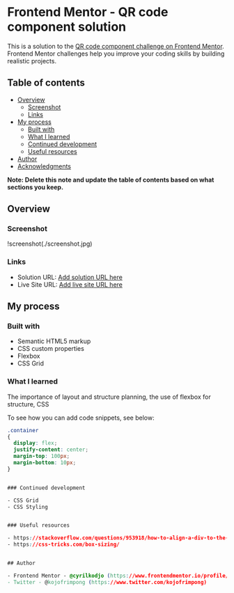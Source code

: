 # Frontend Mentor - QR code component solution

This is a solution to the [QR code component challenge on Frontend Mentor](https://www.frontendmentor.io/challenges/qr-code-component-iux_sIO_H). Frontend Mentor challenges help you improve your coding skills by building realistic projects. 

## Table of contents

- [Overview](#overview)
  - [Screenshot](#screenshot)
  - [Links](#links)
- [My process](#my-process)
  - [Built with](#built-with)
  - [What I learned](#what-i-learned)
  - [Continued development](#continued-development)
  - [Useful resources](#useful-resources)
- [Author](#author)
- [Acknowledgments](#acknowledgments)

**Note: Delete this note and update the table of contents based on what sections you keep.**

## Overview

### Screenshot

!screenshot(./screenshot.jpg)


### Links

- Solution URL: [Add solution URL here](https://your-solution-url.com)
- Live Site URL: [Add live site URL here](https://your-live-site-url.com)

## My process

### Built with

- Semantic HTML5 markup
- CSS custom properties
- Flexbox
- CSS Grid


### What I learned

The importance of layout and structure planning, the use of flexbox for structure, CSS

To see how you can add code snippets, see below:


```css - this snippet was the game changer!
.container
{
  display: flex;
  justify-content: center;
  margin-top: 100px;
  margin-bottom: 10px;
}


### Continued development

- CSS Grid
- CSS Styling 


### Useful resources

- https://stackoverflow.com/questions/953918/how-to-align-a-div-to-the-middle-horizontally-width-of-the-page 
- https://css-tricks.com/box-sizing/


## Author

- Frontend Mentor - @cyrilkodjo (https://www.frontendmentor.io/profile/cyrilkodjo)
- Twitter - @kojofrimpong (https://www.twitter.com/kojofrimpong)


